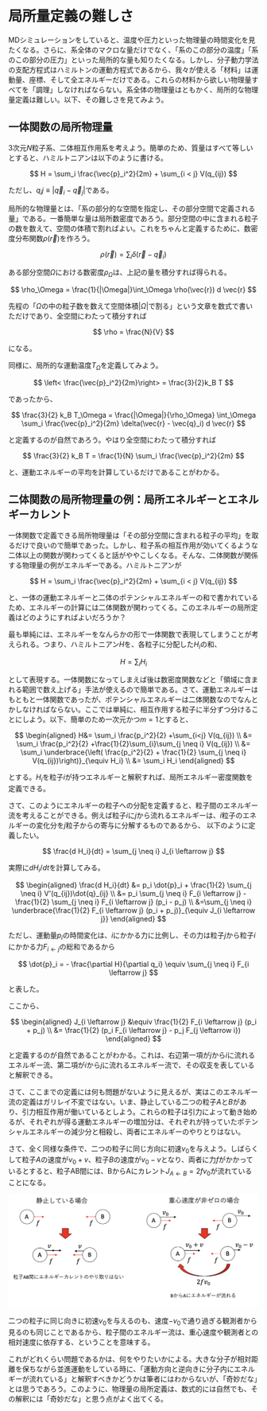 # 局所量定義の難しさ

MDシミュレーションをしていると、温度や圧力といった物理量の時間変化を見たくなる。さらに、系全体のマクロな量だけでなく、「系のこの部分の温度」「系のこの部分の圧力」といった局所的な量も知りたくなる。しかし、分子動力学法の支配方程式はハミルトンの運動方程式であるから、我々が使える「材料」は運動量、座標、そして全エネルギーだけである。これらの材料から欲しい物理量すべてを「調理」しなければならない。系全体の物理量はともかく、局所的な物理量定義は難しい。以下、その難しさを見てみよう。

## 一体関数の局所物理量

3次元$N$粒子系、二体相互作用系を考えよう。簡単のため、質量はすべて等しいとすると、ハミルトニアンは以下のように書ける。

$$
H = \sum_i \frac{\vec{p}_i^2}{2m} + \sum_{i < j} V(q_{ij})
$$

ただし、$q_ij \equiv |\vec{q}_i - \vec{q}_j|$である。

局所的な物理量とは、「系の部分的な空間を指定し、その部分空間で定義される量」である。一番簡単な量は局所数密度であろう。部分空間の中に含まれる粒子の数を数えて、空間の体積で割ればよい。これをちゃんと定義するために、数密度分布関数$\rho(\vec{r})$を作ろう。

$$
\rho(\vec{r}) = \sum_i \delta(\vec{r} - \vec{q}_i)
$$

ある部分空間$\Omega$における数密度$\rho_\Omega$は、上記の量を積分すれば得られる。

$$
\rho_\Omega = \frac{1}{|\Omega|}\int_\Omega \rho(\vec{r}) d \vec{r}
$$

先程の「$\Omega$の中の粒子数を数えて空間体積$|\Omega|$で割る」という文章を数式で書いただけであり、全空間にわたって積分すれば

$$
\rho = \frac{N}{V}
$$

になる。

同様に、局所的な運動温度$T_\Omega$を定義してみよう。

$$
\left< \frac{\vec{p}_i^2}{2m}\right> = \frac{3}{2}k_B T
$$

であったから、

$$
\frac{3}{2} k_B T_\Omega = \frac{|\Omega|}{\rho_\Omega} \int_\Omega \sum_i \frac{\vec{p}_i^2}{2m} \delta(\vec{r} - \vec{q}_i) d \vec{r}
$$

と定義するのが自然であろう。やはり全空間にわたって積分すれば

$$
\frac{3}{2} k_B T = \frac{1}{N} \sum_i \frac{\vec{p}_i^2}{2m}
$$

と、運動エネルギーの平均を計算しているだけであることがわかる。

## 二体関数の局所物理量の例：局所エネルギーとエネルギーカレント

一体関数で定義できる局所物理量は「その部分空間に含まれる粒子の平均」を取るだけで良いので簡単であった。しかし、粒子系の相互作用が効いてくるような二体以上の関数が関わってくると話がややこしくなる。そんな、二体関数が関係する物理量の例がエネルギーである。ハミルトニアンが

$$
H = \sum_i \frac{\vec{p}_i^2}{2m} + \sum_{i < j} V(q_{ij})
$$

と、一体の運動エネルギーと二体のポテンシャルエネルギーの和で書かれているため、エネルギーの計算には二体関数が関わってくる。このエネルギーの局所定義はどのようにすればよいだろうか？

最も単純には、エネルギーをなんらかの形で一体関数で表現してしまうことが考えられる。つまり、ハミルトニアン$H$を、各粒子に分配した$H_i$の和、

$$
H = \sum_i H_i
$$

として表現する。一体関数になってしまえば後は数密度関数などと「領域に含まれる範囲で数え上げる」手法が使えるので簡単である。さて、運動エネルギーはもともと一体関数であったが、ポテンシャルエネルギーは二体関数なのでなんとかしなければならない。ここでは単純に、相互作用する粒子に半分ずつ分けることにしよう。以下、簡単のため一次元かつ$m=1$とすると、

$$
\begin{aligned}
H&= \sum_i \frac{p_i^2}{2} +\sum_{i<j} V(q_{ij}) \\
&=  \sum_i \frac{p_i^2}{2} +\frac{1}{2}\sum_{i}\sum_{j \neq i} V(q_{ij}) \\
&= \sum_i \underbrace{\left( \frac{p_i^2}{2}   + \frac{1}{2} \sum_{j \neq i} V(q_{ij})\right)}_{\equiv H_i}  \\
&= \sum_i H_i
\end{aligned}
$$

とする。$H_i$を粒子$i$が持つエネルギーと解釈すれば、局所エネルギー密度関数を定義できる。

さて、このようにエネルギーの粒子への分配を定義すると、粒子間のエネルギー流を考えることができる。例えば粒子$i$に$j$から流れるエネルギーは、$i$粒子のエネルギーの変化分を$j$粒子からの寄与に分解するものであるから、
以下のように定義したい。

$$
\frac{d H_i}{dt} = \sum_{j \neq i} J_{i \leftarrow j}
$$

実際に$d H_i/dt$を計算してみる。

$$
\begin{aligned}
\frac{d H_i}{dt} &= p_i \dot{p}_i + \frac{1}{2} \sum_{j \neq i} V'(q_{ij})\dot{q}_{ij} \\
&=  p_i \sum_{j \neq i} F_{i \leftarrow j} - \frac{1}{2} \sum_{j \neq i} F_{i \leftarrow j} (p_i - p_j) \\
&=\sum_{j \neq i}  \underbrace{\frac{1}{2}  F_{i \leftarrow j} (p_i + p_j)}_{\equiv J_{i \leftarrow j}}
\end{aligned}
$$

ただし、運動量$p_i$の時間変化は、$i$にかかる力に比例し、その力は粒子$j$から粒子$i$にかかる力$F_{i \leftarrow j}$の総和であるから

$$
\dot{p}_i = - \frac{\partial H}{\partial q_i} \equiv \sum_{j \neq i} F_{i \leftarrow j}
$$

と表した。

ここから、

$$
\begin{aligned}
J_{i \leftarrow j} &\equiv \frac{1}{2}  F_{i \leftarrow j} (p_i + p_j) \\
&=  \frac{1}{2} (p_i F_{i \leftarrow j} - p_j F_{j \leftarrow i})
\end{aligned}
$$

と定義するのが自然であることがわかる。これは、右辺第一項が$j$から$i$に流れるエネルギー流、第二項が$i$から$j$に流れるエネルギー流で、その収支を表していると解釈できる。

さて、ここまでの定義には何も問題がないように見えるが、実はこのエネルギー流の定義はガリレイ不変ではない。いま、静止している二つの粒子$A$と$B$があり、引力相互作用が働いているとしよう。これらの粒子は引力によって動き始めるが、それぞれが得る運動エネルギーの増加分は、それぞれが持っていたポテンシャルエネルギーの減少分と相殺し、両者にエネルギーのやりとりはない。

さて、全く同様な条件で、二つの粒子に同じ方向に初速$v_0$を与えよう。しばらくして粒子$A$の速度が$v_0 + v$、粒子$B$の速度が$v_0 - v$となり、両者に力$f$がかかっているとすると、粒子AB間には、BからAにカレント$J_{A \leftarrow B} = 2 f v_0$が流れていることになる。

![エネルギー流と重心速度](energyflow.png)

二つの粒子に同じ向きに初速$v_0$を与えるのも、速度$-v_0$で通り過ぎる観測者から見るのも同じことであるから、粒子間のエネルギー流は、重心速度や観測者との相対速度に依存する、ということを意味する。

これがどれくらい問題であるかは、何をやりたいかによる。大きな分子が相対距離を保ちながら並進運動をしている時に、「運動方向と逆向きに分子内にエネルギーが流れている」と解釈すべきかどうかは筆者にはわからないが、「奇妙だな」とは思うであろう。このように、物理量の局所定義は、数式的には自然でも、その解釈には「奇妙だな」と思う点がよく出てくる。